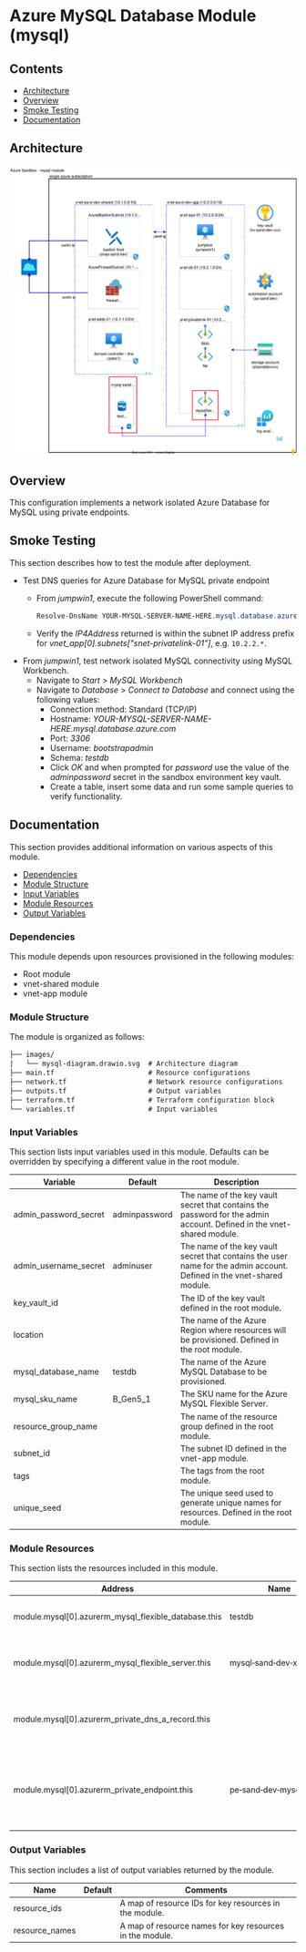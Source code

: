 # Azure MySQL Database Module (mysql)

## Contents

* [Architecture](#architecture)
* [Overview](#overview)
* [Smoke Testing](#smoke-testing)
* [Documentation](#documentation)

## Architecture

![mysql-diagram](./images/mysql-diagram.drawio.svg)

## Overview

This configuration implements a network isolated Azure Database for MySQL  using private endpoints.

## Smoke Testing

This section describes how to test the module after deployment.

* Test DNS queries for Azure Database for MySQL private endpoint
  * From *jumpwin1*, execute the following PowerShell command:
  
    ```powershell
    Resolve-DnsName YOUR-MYSQL-SERVER-NAME-HERE.mysql.database.azure.com
    ```

  * Verify the *IP4Address* returned is within the subnet IP address prefix for *vnet_app[0].subnets["snet-privatelink-01"]*, e.g. `10.2.2.*`.
* From *jumpwin1*, test network isolated MySQL connectivity using MySQL Workbench.
  * Navigate to *Start* > *MySQL Workbench*
  * Navigate to *Database* > *Connect to Database* and connect using the following values:
    * Connection method: Standard (TCP/IP)
    * Hostname: *YOUR-MYSQL-SERVER-NAME-HERE.mysql.database.azure.com*
    * Port: *3306*
    * Username: *bootstrapadmin*
    * Schema: *testdb*
    * Click *OK* and when prompted for *password* use the value of the *adminpassword* secret in the sandbox environment key vault.
    * Create a table, insert some data and run some sample queries to verify functionality.

## Documentation

This section provides additional information on various aspects of this module.

* [Dependencies](#dependencies)
* [Module Structure](#module-structure)
* [Input Variables](#input-variables)
* [Module Resources](#module-resources)
* [Output Variables](#output-variables)

### Dependencies

This module depends upon resources provisioned in the following modules:

* Root module
* vnet-shared module
* vnet-app module

### Module Structure

The module is organized as follows:

```plaintext
├── images/
|   └── mysql-diagram.drawio.svg  # Architecture diagram
├── main.tf                       # Resource configurations
├── network.tf                    # Network resource configurations
├── outputs.tf                    # Output variables
├── terraform.tf                  # Terraform configuration block
└── variables.tf                  # Input variables
```

### Input Variables

This section lists input variables used in this module. Defaults can be overridden by specifying a different value in the root module.

Variable | Default | Description
--- | --- | ---
admin_password_secret | adminpassword | The name of the key vault secret that contains the password for the admin account. Defined in the vnet-shared module.
admin_username_secret | adminuser | The name of the key vault secret that contains the user name for the admin account. Defined in the vnet-shared module.
key_vault_id | | The ID of the key vault defined in the root module.
location | | The name of the Azure Region where resources will be provisioned. Defined in the root module.
mysql_database_name | testdb | The name of the Azure MySQL Database to be provisioned.
mysql_sku_name | B_Gen5_1 | The SKU name for the Azure MySQL Flexible Server.
resource_group_name | | The name of the resource group defined in the root module.
subnet_id | | The subnet ID defined in the vnet-app module.
tags | | The tags from the root module.
unique_seed | | The unique seed used to generate unique names for resources. Defined in the root module.

### Module Resources

This section lists the resources included in this module.

Address | Name | Notes
--- | --- | ---
module.mysql[0].azurerm_mysql_flexible_database.this | testdb | The Azure MySQL Database.
module.mysql[0].azurerm_mysql_flexible_server.this | mysql&#8209;sand&#8209;dev&#8209;xxxxxxxx | The Azure MySQL flexible server.
module.mysql[0].azurerm_private_dns_a_record.this | | The A record for the Azure MySQL flexible server.
module.mysql[0].azurerm_private_endpoint.this | pe&#8209;sand&#8209;dev&#8209;mysql&#8209;server | The private endpoint for the Azure MySQL flexible server.

### Output Variables

This section includes a list of output variables returned by the module.

Name | Default | Comments
--- | --- | ---
resource_ids | | A map of resource IDs for key resources in the module.
resource_names | | A map of resource names for key resources in the module.
